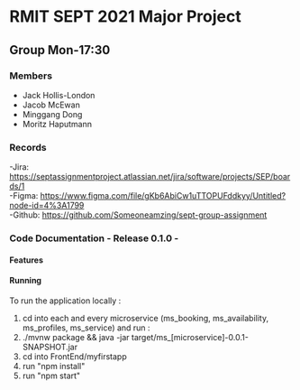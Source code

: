 # RMIT SEPT 2021 Major Project

## Group Mon-17:30

### Members

- Jack Hollis-London
- Jacob McEwan
- Minggang Dong
- Moritz Haputmann

### Records
-Jira: https://septassignmentproject.atlassian.net/jira/software/projects/SEP/boards/1 <br />
-Figma: https://www.figma.com/file/gKb6AbiCw1uTTOPUFddkyy/Untitled?node-id=4%3A1799 <br />
-Github: https://github.com/Someoneamzing/sept-group-assignment <br />


### Code Documentation - Release 0.1.0 - 

#### Features


#### Running

To run the application locally :

1. cd into each and every microservice (ms_booking, ms_availability, ms_profiles, ms_service) and run :
2. ./mvnw package && java -jar target/ms_[microservice]-0.0.1-SNAPSHOT.jar
3. cd into FrontEnd/myfirstapp
4. run "npm install"
5. run "npm start"